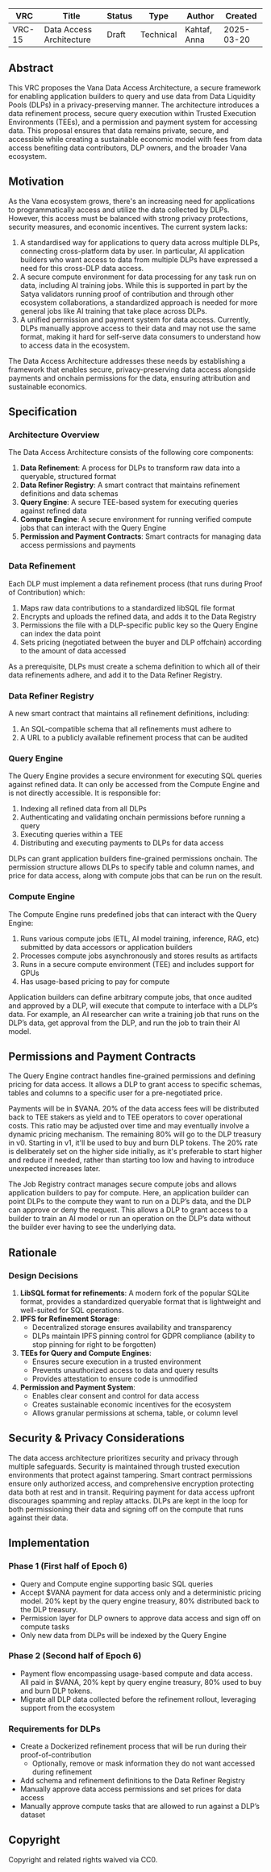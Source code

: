 | VRC | Title | Status | Type | Author | Created |
|-----|--------|--------|------|---------|----------|
| VRC-15 | Data Access Architecture | Draft | Technical | Kahtaf, Anna | 2025-03-20 |

## Abstract

This VRC proposes the Vana Data Access Architecture, a secure framework for enabling application builders to query and use data from Data Liquidity Pools (DLPs) in a privacy-preserving manner. The architecture introduces a data refinement process, secure query execution within Trusted Execution Environments (TEEs), and a permission and payment system for accessing data. This proposal ensures that data remains private, secure, and accessible while creating a sustainable economic model with fees from data access benefiting data contributors, DLP owners, and the broader Vana ecosystem. 

## Motivation

As the Vana ecosystem grows, there's an increasing need for applications to programmatically access and utilize the data collected by DLPs. However, this access must be balanced with strong privacy protections, security measures, and economic incentives. The current system lacks:
1. A standardised way for applications to query data across multiple DLPs, connecting cross-platform data by user. In particular, AI application builders who want access to data from multiple DLPs have expressed a need for this cross-DLP data access. 
2. A secure compute environment for data processing for any task run on data, including AI training jobs. While this is supported in part by the Satya validators running proof of contribution and through other ecosystem collaborations, a standardized approach is needed for more general jobs like AI training that take place across DLPs. 
3. A unified permission and payment system for data access. Currently, DLPs manually approve access to their data and may not use the same format, making it hard for self-serve data consumers to understand how to access data in the ecosystem. 

The Data Access Architecture addresses these needs by establishing a framework that enables secure, privacy-preserving data access alongside payments and onchain permissions for the data, ensuring attribution and sustainable economics.  

## Specification

### Architecture Overview
The Data Access Architecture consists of the following core components:
1. **Data Refinement**: A process for DLPs to transform raw data into a queryable, structured format
2. **Data Refiner Registry**: A smart contract that maintains refinement definitions and data schemas
3. **Query Engine**: A secure TEE-based system for executing queries against refined data
4. **Compute Engine**: A secure environment for running verified compute jobs that can interact with the Query Engine
5. **Permission and Payment Contracts**: Smart contracts for managing data access permissions and payments

### Data Refinement
Each DLP must implement a data refinement process (that runs during Proof of Contribution) which:
1. Maps raw data contributions to a standardized libSQL file format
2. Encrypts and uploads the refined data, and adds it to the Data Registry
3. Permissions the file with a DLP-specific public key so the Query Engine can index the data point
4. Sets pricing (negotiated between the buyer and DLP offchain) according to the amount of data accessed

As a prerequisite, DLPs must create a schema definition to which all of their data refinements adhere, and add it to the Data Refiner Registry.

### Data Refiner Registry
A new smart contract that maintains all refinement definitions, including:
1. An SQL-compatible schema that all refinements must adhere to
2. A URL to a publicly available refinement process that can be audited

### Query Engine
The Query Engine provides a secure environment for executing SQL queries against refined data. It can only be accessed from the Compute Engine and is not directly accessible. It is responsible for:
1. Indexing all refined data from all DLPs
2. Authenticating and validating onchain permissions before running a query
3. Executing queries within a TEE
4. Distributing and executing payments to DLPs for data access

DLPs can grant application builders fine-grained permissions onchain. The permission structure allows DLPs to specify table and column names, and price for data access, along with compute jobs that can be run on the result. 

### Compute Engine
The Compute Engine runs predefined jobs that can interact with the Query Engine:
1. Runs various compute jobs (ETL, AI model training, inference, RAG, etc) submitted by data accessors or application builders
2. Processes compute jobs asynchronously and stores results as artifacts
3. Runs in a secure compute environment (TEE) and includes support for GPUs
4. Has usage-based pricing to pay for compute

Application builders can define arbitrary compute jobs, that once audited and approved by a DLP, will execute that compute to interface with a DLP’s data. For example, an AI researcher can write a training job that runs on the DLP’s data, get approval from the DLP, and run the job to train their AI model. 

## Permissions and Payment Contracts

The Query Engine contract handles fine-grained permissions and defining pricing for data access. It allows a DLP to grant access to specific schemas, tables and columns to a specific user for a pre-negotiated price. 

Payments will be in $VANA. 20% of the data access fees will be distributed back to TEE stakers as yield and to TEE operators to cover operational costs. This ratio may be adjusted over time and may eventually involve a dynamic pricing mechanism. The remaining 80% will go to the DLP treasury in v0. Starting in v1, it'll be used to buy and burn DLP tokens. The 20% rate is deliberately set on the higher side initially, as it's preferable to start higher and reduce if needed, rather than starting too low and having to introduce unexpected increases later.

The Job Registry contract manages secure compute jobs and allows application builders to pay for compute. Here, an application builder can point DLPs to the compute they want to run on a DLP’s data, and the DLP can approve or deny the request. This allows a DLP to grant access to a builder to train an AI model or run an operation on the DLP’s data without the builder ever having to see the underlying data.

## Rationale 

### Design Decisions
1. **LibSQL format for refinements**: A modern fork of the popular SQLite format, provides a standardized queryable format that is lightweight and well-suited for SQL operations.
2. **IPFS for Refinement Storage**: 
   - Decentralized storage ensures availability and transparency
   - DLPs maintain IPFS pinning control for GDPR compliance (ability to stop pinning for right to be forgotten)
3. **TEEs for Query and Compute Engines**: 
   - Ensures secure execution in a trusted environment
   - Prevents unauthorized access to data and query results
   - Provides attestation to ensure code is unmodified
4. **Permission and Payment System**: 
   - Enables clear consent and control for data access
   - Creates sustainable economic incentives for the ecosystem
   - Allows granular permissions at schema, table, or column level

## Security & Privacy Considerations
The data access architecture prioritizes security and privacy through multiple safeguards. Security is maintained through trusted execution environments that protect against tampering. Smart contract permissions ensure only authorized access, and comprehensive encryption protecting data both at rest and in transit. Requiring payment for data access upfront discourages spamming and replay attacks. DLPs are kept in the loop for both permissioning their data and signing off on the compute that runs against their data.

## Implementation
### Phase 1 (First half of Epoch 6)
- Query and Compute engine supporting basic SQL queries
- Accept $VANA payment for data access only and a deterministic pricing model. 20% kept by the query engine treasury, 80% distributed back to the DLP treasury.
- Permission layer for DLP owners to approve data access and sign off on compute tasks
- Only new data from DLPs will be indexed by the Query Engine

### Phase 2 (Second half of Epoch 6)
- Payment flow encompassing usage-based compute and data access. All paid in $VANA, 20% kept by query engine treasury, 80% used to buy and burn DLP tokens.
- Migrate all DLP data collected before the refinement rollout, leveraging support from the ecosystem

### Requirements for DLPs
- Create a Dockerized refinement process that will be run during their proof-of-contribution
  - Optionally, remove or mask information they do not want accessed during refinement
- Add schema and refinement definitions to the Data Refiner Registry
- Manually approve data access permissions and set prices for data access
- Manually approve compute tasks that are allowed to run against a DLP’s dataset

## Copyright

Copyright and related rights waived via CC0.

